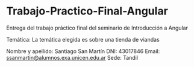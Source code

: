 # Trabajo-Practico-Final-Angular
Entrega del trabajo práctico final del seminario de Introducción a Angular

Temática: La temática elegida es sobre una tienda de viandas 

Nombre y apellido: Santiago San Martín
DNI: 43017846
Email: ssanmartin@alumnos.exa.unicen.edu.ar
Sede: Tandil

